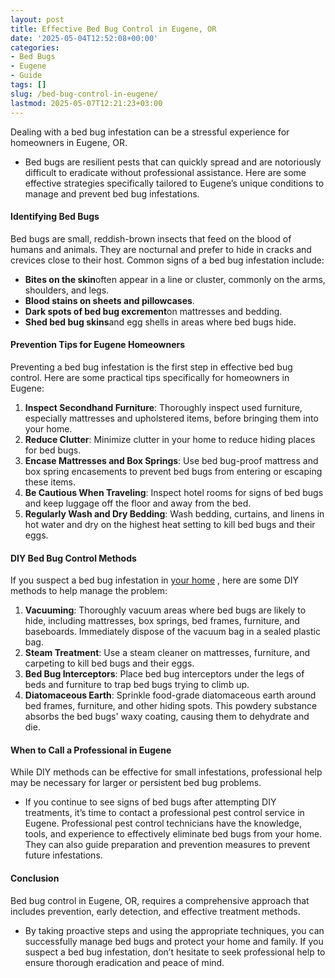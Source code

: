 ```yaml
---
layout: post
title: Effective Bed Bug Control in Eugene, OR
date: '2025-05-04T12:52:08+00:00'
categories:
- Bed Bugs
- Eugene
- Guide
tags: []
slug: /bed-bug-control-in-eugene/
lastmod: 2025-05-07T12:21:23+03:00
---
```


Dealing with a bed bug infestation can be a stressful experience for homeowners in Eugene, OR.
- Bed bugs are resilient pests that can quickly spread and are notoriously difficult to eradicate without professional assistance.
Here are some effective strategies specifically tailored to Eugene’s unique conditions to manage and prevent bed bug infestations.
#### Identifying Bed Bugs
Bed bugs are small, reddish-brown insects that feed on the blood of humans and animals. They are nocturnal and prefer to hide in cracks and crevices close to their host. Common signs of a bed bug infestation include:
- **Bites on the skin**often appear in a line or cluster, commonly on the arms, shoulders, and legs.
- **Blood stains on sheets and pillowcases**.
- **Dark spots of bed bug excrement**on mattresses and bedding.
- **Shed bed bug skins**and egg shells in areas where bed bugs hide.
#### Prevention Tips for Eugene Homeowners
Preventing a bed bug infestation is the first step in effective bed bug control. Here are some practical tips specifically for homeowners in Eugene:
1. **Inspect Secondhand Furniture**: Thoroughly inspect used furniture, especially mattresses and upholstered items, before bringing them into your home.
2. **Reduce Clutter**: Minimize clutter in your home to reduce hiding places for bed bugs.
3. **Encase Mattresses and Box Springs**: Use bed bug-proof mattress and box spring encasements to prevent bed bugs from entering or escaping these items.
4. **Be Cautious When Traveling**: Inspect hotel rooms for signs of bed bugs and keep luggage off the floor and away from the bed.
5. **Regularly Wash and Dry Bedding**: Wash bedding, curtains, and linens in hot water and dry on the highest heat setting to kill bed bugs and their eggs.
#### DIY Bed Bug Control Methods
If you suspect a bed bug infestation in
[your home](https://pestpolicy.com/hendricks-park/)
, here are some DIY methods to help manage the problem:
1. **Vacuuming**: Thoroughly vacuum areas where bed bugs are likely to hide, including mattresses, box springs, bed frames, furniture, and baseboards. Immediately dispose of the vacuum bag in a sealed plastic bag.
2. **Steam Treatment**: Use a steam cleaner on mattresses, furniture, and carpeting to kill bed bugs and their eggs.
3. **Bed Bug Interceptors**: Place bed bug interceptors under the legs of beds and furniture to trap bed bugs trying to climb up.
4. **Diatomaceous Earth**: Sprinkle food-grade diatomaceous earth around bed frames, furniture, and other hiding spots. This powdery substance absorbs the bed bugs' waxy coating, causing them to dehydrate and die.
#### When to Call a Professional in Eugene
While DIY methods can be effective for small infestations, professional help may be necessary for larger or persistent bed bug problems.
- If you continue to see signs of bed bugs after attempting DIY treatments, it’s time to contact a professional pest control service in Eugene.
Professional pest control technicians have the knowledge, tools, and experience to effectively eliminate bed bugs from your home. They can also guide preparation and prevention measures to prevent future infestations.
#### Conclusion
Bed bug control in Eugene, OR, requires a comprehensive approach that includes prevention, early detection, and effective treatment methods.
- By taking proactive steps and using the appropriate techniques, you can successfully manage bed bugs and protect your home and family.
If you suspect a bed bug infestation, don’t hesitate to seek professional help to ensure thorough eradication and peace of mind.

